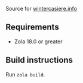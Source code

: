 Source for [wintercasiere.info](https://wintercasiere.info)

## Requirements

- Zola 18.0 or greater

## Build instructions

Run `zola build`.
